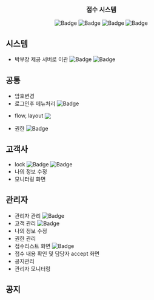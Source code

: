 <p align="center">
  <a href="" rel="noopener"></a>
</p>
<h3 align="center">접수 시스템</h3>

<div align="center">

![Badge](https://img.shields.io/badge/처리할꺼면-red)
![Badge](https://img.shields.io/badge/이관요청-333)
![Badge](https://img.shields.io/badge/완료및검토요청-blue)
![Badge](https://img.shields.io/badge/완료-skyblue)

</div>

## 시스템

- 박부장 제공 서버로 이관 ![Badge](https://img.shields.io/badge/jwp-red) ![Badge](https://img.shields.io/badge/quri-red)

## 공통

- 암호변경
- 로그인후 메뉴처리 ![Badge](https://img.shields.io/badge/puni-red) 
- <p>flow, layout <img src="https://img.shields.io/badge/quristyle-red" style="vertical-align: middle;"/></p>
- 권한 ![Badge](https://img.shields.io/badge/quri-red)

## 고객사

- lock ![Badge](https://img.shields.io/badge/uspuni-red) ![Badge](https://img.shields.io/badge/quri-skyblue)
- 나의 정보 수정
- 모니터링 화면

## 관리자

- 관리자 관리 ![Badge](https://img.shields.io/badge/quri-red)
- 고객 관리 ![Badge](https://img.shields.io/badge/frogtok-red)
- 나의 정보 수정
- 권한 관리
- 접수리스트 화면 ![Badge](https://img.shields.io/badge/quri-red)
- 접수 내용 확인 및 담당자 accept 화면
- 공지관리
- 관리자 모니터링

## 공지
